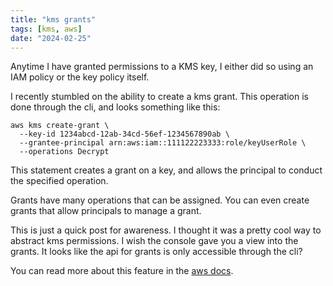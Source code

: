 ```yaml
---
title: "kms grants"
tags: [kms, aws]
date: "2024-02-25"
---
```


Anytime I have granted permissions to a KMS key, I either did so using an IAM policy or the key policy itself.

I recently stumbled on the ability to create a kms grant. This operation is done through the cli, and looks something like this:

```
aws kms create-grant \
  --key-id 1234abcd-12ab-34cd-56ef-1234567890ab \
  --grantee-principal arn:aws:iam::111122223333:role/keyUserRole \
  --operations Decrypt
```

This statement creates a grant on a key, and allows the principal to conduct the specified operation.

Grants have many operations that can be assigned. You can even create grants that allow principals to manage a grant.

This is just a quick post for awareness. I thought it was a pretty cool way to abstract kms permissions. I wish the console gave you a view into the grants. It looks like the api for grants is only accessible through the cli?

You can read more about this feature in the [aws docs](https://docs.aws.amazon.com/kms/latest/developerguide/grants.html).
